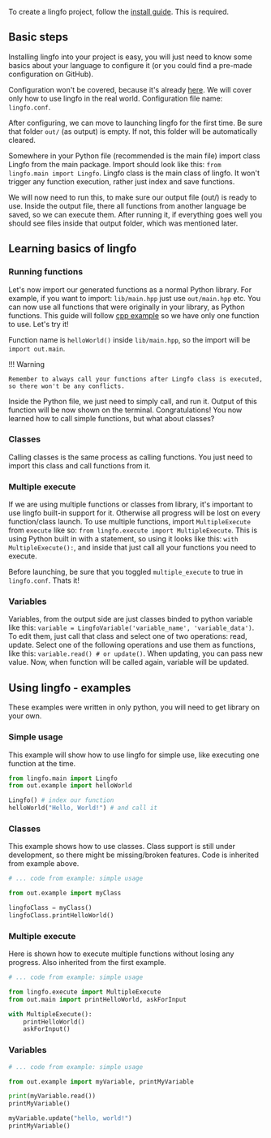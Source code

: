 To create a lingfo project, follow the [install guide](../getting-started). This is required.

## Basic steps

Installing lingfo into your project is easy, you will just need to know some basics about your language to configure it (or you could find a pre-made configuration on GitHub).

Configuration won't be covered, because it's already [here](../configuration/basic). We will cover only how to use lingfo in the real world. Configuration file name: `lingfo.conf`.

After configuring, we can move to launching lingfo for the first time. Be sure that folder `out/` (as output) is empty. If not, this folder will be automatically cleared.

Somewhere in your Python file (recommended is the main file) import class Lingfo from the main package. Import should look like this: `from lingfo.main import Lingfo`. Lingfo class is the main class of lingfo. It won't trigger any function execution, rather just index and save functions.

We will now need to run this, to make sure our output file (out/) is ready to use. Inside the output file, there all functions from another language be saved, so we can execute them. After running it, if everything goes well you should see files inside that output folder, which was mentioned later.

## Learning basics of lingfo

### Running functions

Let's now import our generated functions as a normal Python library. For example, if you want to import: `lib/main.hpp` just use `out/main.hpp` etc.
You can now use all functions that were originally in your library, as Python functions. This guide will follow [cpp example](https://github.com/lingfo/lingfo/blob/main/examples/cpp/app.py) so we have only one function to use. Let's try it!

Function name is `helloWorld()` inside `lib/main.hpp`, so the import will be `import out.main`.

!!! Warning

    Remember to always call your functions after Lingfo class is executed, so there won't be any conflicts.

Inside the Python file, we just need to simply call, and run it. Output of this function will be now shown on the terminal.
Congratulations! You now learned how to call simple functions, but what about classes?

### Classes

Calling classes is the same process as calling functions. You just need to import this class and call functions from it.

### Multiple execute

If we are using multiple functions or classes from library, it's important to use lingfo built-in support for it. Otherwise all progress will be lost on every function/class launch. To use multiple functions, import `MultipleExecute` from `execute` like so: `from lingfo.execute import MultipleExecute`. This is using Python built in with a statement, so using it looks like this: `with MultipleExecute():`, and inside that just call all your functions you need to execute.

Before launching, be sure that you toggled `multiple_execute` to true in `lingfo.conf`. Thats it!

### Variables

Variables, from the output side are just classes binded to python variable like this: `variable = LingfoVariable('variable_name', 'variable_data')`. To edit them, just call that class and select one of two operations: read, update. Select one of the following operations and use them as functions, like this: `variable.read() # or update()`.
When updating, you can pass new value. Now, when function will be called again, variable will be updated.

## Using lingfo - examples

These examples were written in only python, you will need to get library on your own.

### Simple usage

This example will show how to use lingfo for simple use, like executing one function at the time.

```py
from lingfo.main import Lingfo
from out.example import helloWorld

Lingfo() # index our function
helloWorld("Hello, World!") # and call it
```

### Classes

This example shows how to use classes. Class support is still under development, so there might be missing/broken features.
Code is inherited from example above.

```py
# ... code from example: simple usage

from out.example import myClass

lingfoClass = myClass()
lingfoClass.printHelloWorld()
```

### Multiple execute

Here is shown how to execute multiple functions without losing any progress. Also inherited from the first example.

```py
# ... code from example: simple usage

from lingfo.execute import MultipleExecute
from out.main import printHelloWorld, askForInput

with MultipleExecute():
    printHelloWorld()
    askForInput()
```

### Variables

```py
# ... code from example: simple usage

from out.example import myVariable, printMyVariable

print(myVariable.read())
printMyVariable()

myVariable.update("hello, world!")
printMyVariable()
```
